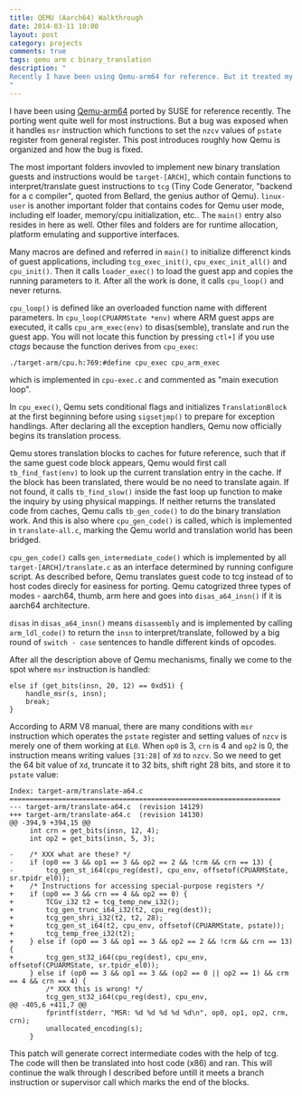 ```yaml
---
title: QEMU (Aarch64) Walkthrough
date: 2014-03-11 10:00
layout: post
category: projects
comments: true
tags: qemu arm c binary_translation
description: "
Recently I have been using Qemu-arm64 for reference. But it treated my 'msr' instruction as 'unallocated instruction'. This post records walks through Qemu and how the bug can be fixed.
" 
---
```



I have been using [Qemu-arm64](https://github.com/susematz/qemu/tree/aarch64-1.6) ported by SUSE for reference recently. The porting went quite well for most instructions. But a bug was exposed when it handles `msr` instruction which functions to set the `nzcv` values of `pstate` register from general register. This post introduces roughly how Qemu is organized and how the bug is fixed.

The most important folders invovled to implement new binary translation guests and instructions would be `target-[ARCH]`, which contain functions to interpret/translate guest instructions to `tcg` (Tiny Code Generator, "backend for a c compiler", quoted from Bellard, the genius author of Qemu). `linux-user` is another important folder that contains codes for Qemu user mode, including elf loader, memory/cpu initialization, etc.. The `main()` entry also resides in here as well. Other files and folders are for runtime allocation, platform emulating and supportive interfaces.

Many macros are defined and referred in `main()` to initialize differenct kinds of guest applications, including `tcg_exec_init()`, `cpu_exec_init_all()` and `cpu_init()`. Then it calls `loader_exec()` to load the guest app and copies the running parameters to it. After all the work is done, it calls `cpu_loop()` and never returns.

`cpu_loop()` is defined like an overloaded function name with different parameters. In `cpu_loop(CPUARMState *env)` where ARM guest apps are executed, it calls `cpu_arm_exec(env)` to disas(semble), translate and run the guest app. You will not locate this function by pressing `ctl+]` if you use *ctags* because the function derives from `cpu_exec`: 

    ./target-arm/cpu.h:769:#define cpu_exec cpu_arm_exec
    
which is implemented in `cpu-exec.c` and commented as "main execution loop". 

In `cpu_exec()`, Qemu sets conditional flags and initializes `TranslationBlock` at the first beginning before using `sigsetjmp()` to prepare for exception handlings. After declaring all the exception handlers, Qemu now officially begins its translation process.

Qemu stores translation blocks to caches for future reference, such that if the same guest code block appears, Qemu would first call `tb_find_fast(env)` to look up the current translation entry in the cache. If the block has been translated, there would be no need to translate again. If not found, it calls `tb_find_slow()` inside the fast loop up function to make the inquiry by using physical mappings. If neither returns the translated code from caches, Qemu calls `tb_gen_code()` to do the binary translation work. And this is also where `cpu_gen_code()` is called, which is implemented in `translate-all.c`, marking the Qemu world and translation world has been bridged.

`cpu_gen_code()` calls `gen_intermediate_code()` which is implemented by all `target-[ARCH]/translate.c` as an interface determined by running configure script. As described before, Qemu translates guest code to tcg instead of to host codes direcly for easiness for porting. Qemu catogrized three types of modes - aarch64, thumb, arm here and goes into `disas_a64_insn()` if it is aarch64 architecture.

`disas` in `disas_a64_insn()` means `disassembly` and is implemented by calling `arm_ldl_code()` to return the `insn` to interpret/translate, followed by a big round of `switch - case` sentences to handle different kinds of opcodes.

After all the description above of Qemu mechanisms, finally we come to the spot where `msr` instruction is handled:

    else if (get_bits(insn, 20, 12) == 0xd51) {
        handle_msr(s, insn);
        break;
    }

According to ARM V8 manual, there are many conditions with `msr` instruction which operates the `pstate` register and setting values of `nzcv` is merely one of them working at `EL0`. When `op0` is 3, `crn` is 4 and `op2` is 0, the instruction means writing values `[31:28]` of `Xd` to `nzcv`. So we need to get the 64 bit value of `Xd`, truncate it to 32 bits, shift right 28 bits, and store it to `pstate` value:

    Index: target-arm/translate-a64.c
    ===================================================================
    --- target-arm/translate-a64.c  (revision 14129)
    +++ target-arm/translate-a64.c  (revision 14130)
    @@ -394,9 +394,15 @@
         int crn = get_bits(insn, 12, 4);
         int op2 = get_bits(insn, 5, 3);
    
    -    /* XXX what are these? */
    -    if (op0 == 3 && op1 == 3 && op2 == 2 && !crm && crn == 13) {
    -        tcg_gen_st_i64(cpu_reg(dest), cpu_env, offsetof(CPUARMState, sr.tpidr_el0));
    +    /* Instructions for accessing special-purpose registers */
    +    if (op0 == 3 && crn == 4 && op2 == 0) {
    +        TCGv_i32 t2 = tcg_temp_new_i32();
    +        tcg_gen_trunc_i64_i32(t2, cpu_reg(dest));
    +        tcg_gen_shri_i32(t2, t2, 28);
    +        tcg_gen_st_i64(t2, cpu_env, offsetof(CPUARMState, pstate));
    +        tcg_temp_free_i32(t2);
    +    } else if (op0 == 3 && op1 == 3 && op2 == 2 && !crm && crn == 13) {
    +        tcg_gen_st32_i64(cpu_reg(dest), cpu_env, offsetof(CPUARMState, sr.tpidr_el0));
         } else if (op0 == 3 && op1 == 3 && (op2 == 0 || op2 == 1) && crm == 4 && crn == 4) {
             /* XXX this is wrong! */
             tcg_gen_st32_i64(cpu_reg(dest), cpu_env,
    @@ -405,6 +411,7 @@
             fprintf(stderr, "MSR: %d %d %d %d %d\n", op0, op1, op2, crm, crn);
             unallocated_encoding(s);
         }

This patch will generate correct intermediate codes with the help of tcg. The code will then be translated into host code (x86) and ran. This will continue the walk through I described before untill it meets a branch instruction or supervisor call which marks the end of the blocks. 

<br />
